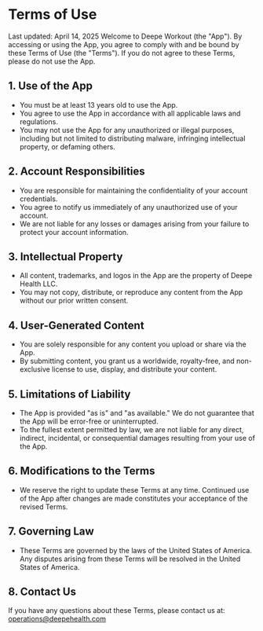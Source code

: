 # Terms of Use
Last updated: April 14, 2025
Welcome to Deepe Workout (the "App"). By accessing or using the App, you agree to comply with and be bound by these Terms of Use (the "Terms"). If you do not agree to these Terms, please do not use the App.
## 1. Use of the App
-	You must be at least 13 years old to use the App.
-	You agree to use the App in accordance with all applicable laws and regulations.
-	You may not use the App for any unauthorized or illegal purposes, including but not limited to distributing malware, infringing intellectual property, or defaming others.
## 2. Account Responsibilities
- You are responsible for maintaining the confidentiality of your account credentials.
-	You agree to notify us immediately of any unauthorized use of your account.
-	We are not liable for any losses or damages arising from your failure to protect your account information.
## 3. Intellectual Property
-	All content, trademarks, and logos in the App are the property of Deepe Health LLC.
-	You may not copy, distribute, or reproduce any content from the App without our prior written consent.
## 4. User-Generated Content
-	You are solely responsible for any content you upload or share via the App.
-	By submitting content, you grant us a worldwide, royalty-free, and non-exclusive license to use, display, and distribute your content.
## 5. Limitations of Liability
-	The App is provided "as is" and "as available." We do not guarantee that the App will be error-free or uninterrupted.
-	To the fullest extent permitted by law, we are not liable for any direct, indirect, incidental, or consequential damages resulting from your use of the App.
## 6. Modifications to the Terms
-	We reserve the right to update these Terms at any time. Continued use of the App after changes are made constitutes your acceptance of the revised Terms.
## 7. Governing Law
-	These Terms are governed by the laws of the United States of America. Any disputes arising from these Terms will be resolved in the United States of America.
## 8. Contact Us
If you have any questions about these Terms, please contact us at:
operations@deepehealth.com
